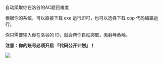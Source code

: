 自动爬取你在洛谷的AC题目难度

根据你的系统，可以直接下载 exe 运行即可，也可以选择下载 cpp 代码编辑运行。

你只需要输入你在洛谷的 ID，就会帮你自动爬取，~~无封号危险~~。

**注意：你的账号必须开启 『代码公开计划』！**

![](https://i.loli.net/2018/09/02/5b8b5c6e8d3ba.png)
